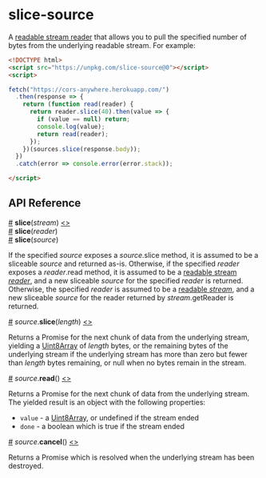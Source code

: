 # slice-source

A [readable stream reader](https://streams.spec.whatwg.org/#readable-stream-reader) that allows you to pull the specified number of bytes from the underlying readable stream. For example:

```html
<!DOCTYPE html>
<script src="https://unpkg.com/slice-source@0"></script>
<script>

fetch("https://cors-anywhere.herokuapp.com/")
  .then(response => {
    return (function read(reader) {
      return reader.slice(40).then(value => {
        if (value == null) return;
        console.log(value);
        return read(reader);
      });
    })(sources.slice(response.body));
  })
  .catch(error => console.error(error.stack));

</script>
```

## API Reference

<a name="slice" href="#slice">#</a> <b>slice</b>(<i>stream</i>) [<>](https://github.com/mbostock/slice-source/blob/master/index.js#L4 "Source")
<br><a href="#slice">#</a> <b>slice</b>(<i>reader</i>)
<br><a href="#slice">#</a> <b>slice</b>(<i>source</i>)

If the specified *source* exposes a *source*.slice method, it is assumed to be a sliceable *source* and returned as-is. Otherwise, if the specified *reader* exposes a *reader*.read method, it is assumed to be a [readable stream *reader*](https://streams.spec.whatwg.org/#readable-stream-reader), and a new sliceable *source* for the specified *reader* is returned. Otherwise, the specified *reader* is assumed to be a [readable *stream*](https://streams.spec.whatwg.org/#rs), and a new sliceable *source* for the reader returned by *stream*.getReader is returned.

<a name="source_slice" href="#source_slice">#</a> <i>source</i>.<b>slice</b>(<i>length</i>) [<>](https://github.com/mbostock/slice-source/blob/master/read.js "Source")

Returns a Promise for the next chunk of data from the underlying stream, yielding a [Uint8Array](https://developer.mozilla.org/en-US/docs/Web/JavaScript/Reference/Global_Objects/Uint8Array) of *length* bytes, or the remaining bytes of the underlying stream if the underlying stream has more than zero but fewer than *length* bytes remaining, or null when no bytes remain in the stream.

<a name="source_read" href="#source_read">#</a> <i>source</i>.<b>read</b>() [<>](https://github.com/mbostock/slice-source/blob/master/read.js "Source")

Returns a Promise for the next chunk of data from the underlying stream. The yielded result is an object with the following properties:

* `value` - a [Uint8Array](https://developer.mozilla.org/en-US/docs/Web/JavaScript/Reference/Global_Objects/Uint8Array), or undefined if the stream ended
* `done` - a boolean which is true if the stream ended

<a name="source_cancel" href="#source_cancel">#</a> <i>source</i>.<b>cancel</b>() [<>](https://github.com/mbostock/slice-source/blob/master/cancel.js "Source")

Returns a Promise which is resolved when the underlying stream has been destroyed.
